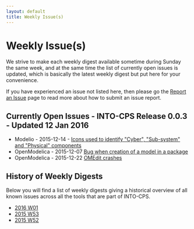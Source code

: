 ```yaml
---
layout: default
title: Weekly Issue(s)
---
```


# Weekly Issue(s)
We strive to make each weekly digest available sometime during Sunday the same
week, and at the same time the list of currently open issues is updated, which
is basically the latest weekly digest but put here for your convenience.

If you have experienced an issue not listed here, then please go the [Report an Issue](../report-an-issue.html)
page to read more about how to submit an issue report.


## Currently Open Issues - INTO-CPS Release 0.0.3 - Updated 12 Jan 2016

* Modelio - 2015-12-14 - [Icons used to identify "Cyber", "Sub-system" and "Physical" components](http://forge.modelio.org/issues/266)
* OpenModelica - 2015-12-07 [Bug when creation of a model in a package](https://trac.openmodelica.org/OpenModelica/ticket/3585)
* OpenModelica - 2015-12-22 [OMEdit crashes](https://trac.openmodelica.org/OpenModelica/ticket/3606)

## History of Weekly Digests
Below you will find a list of weekly digests giving a historical overview of
all known issues across all the tools that are part of INTO-CPS.

* [2016 W01](2016-W01.html)
* [2015 W53](2015-W53.html)
* [2015 W52](2015-W52.html)
